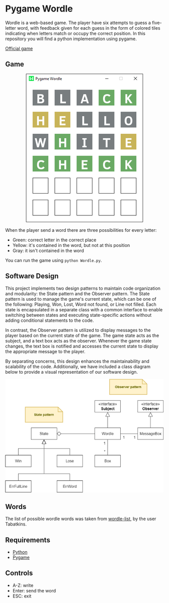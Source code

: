 # Pygame Wordle

Wordle is a web-based game. The player have six attempts to guess a five-letter word, with feedback given for each guess in the form of colored tiles indicating when letters match or occupy the correct position. In this repository you will find a python implementation using pygame.

[Official game](https://www.nytimes.com/games/wordle/index.html)

## Game

<p align="center">
  <img src="./imgs/screenshot.PNG" alt="Screenshot">
</p>

When the player send a word there are three possibilities for every letter:

- Green: correct letter in the correct place
- Yellow: it's contained in the word, but not at this position
- Gray: it isn't contained in the word

You can run the game using `python Wordle.py`. 

## Software Design

This project implements two design patterns to maintain code organization and modularity: the State pattern and the Observer pattern. The State pattern is used to manage the game's current state, which can be one of the following: Playing, Won, Lost, Word not found, or Line not filled. Each state is encapsulated in a separate class with a common interface to enable switching between states and executing state-specific actions without adding conditional statements to the code.

In contrast, the Observer pattern is utilized to display messages to the player based on the current state of the game. The game state acts as the subject, and a text box acts as the observer. Whenever the game state changes, the text box is notified and accesses the current state to display the appropriate message to the player.

By separating concerns, this design enhances the maintainability and scalability of the code. Additionally, we have included a class diagram below to provide a visual representation of our software design.

<p align="center">
  <img src="./design/uml.png" alt="Class Diagram">
</p>

## Words

The list of possible wordle words was taken from [wordle-list](https://github.com/tabatkins/wordle-list), by the user Tabatkins.

## Requirements

- [Python](https://python.org)
- [Pygame](https://www.pygame.org/news)

## Controls 

- A-Z: write
- Enter: send the word
- ESC: exit
